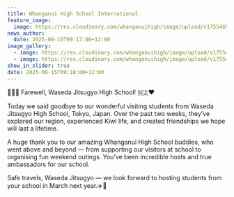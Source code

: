 ```yaml
---
title: Whanganui High School International
feature_image:
  image: https://res.cloudinary.com/whanganuihigh/image/upload/v1755465419/News/WJInt.jpg
news_author:
  date: 2025-08-15T09:17:00+12:00
image_gallery:
  - image: https://res.cloudinary.com/whanganuihigh/image/upload/v1755465419/News/WJInt2.jpg
  - image: https://res.cloudinary.com/whanganuihigh/image/upload/v1755465419/News/WJInt1.jpg
show_in_slider: true
date: 2025-08-15T09:18:00+12:00
---
```

👋🇯🇵 Farewell, Waseda Jitsugyo High School! 🇳🇿❤️

Today we said goodbye to our wonderful visiting students from Waseda Jitsugyo High School, Tokyo, Japan. Over the past two weeks, they’ve explored our region, experienced Kiwi life, and created friendships we hope will last a lifetime.

A huge thank you to our amazing Whanganui High School buddies, who went above and beyond — from supporting our visitors at school to organising fun weekend outings. You’ve been incredible hosts and true ambassadors for our school.

Safe travels, Waseda Jitsugyo — we look forward to hosting students from your school in March next year.✈️💌
